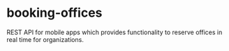# booking-offices

REST API for mobile apps which provides functionality to reserve offices in
real time for organizations.
